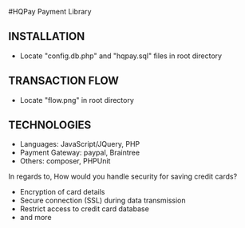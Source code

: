 #HQPay
Payment Library



INSTALLATION
------------

 - Locate "config.db.php" and "hqpay.sql" files in root directory
 
 
TRANSACTION FLOW
----------------

 - Locate "flow.png" in root directory 


TECHNOLOGIES
------------
 
 - Languages: JavaScript/JQuery, PHP
 - Payment Gateway: paypal, Braintree
 - Others: composer, PHPUnit
 
 
 
In regards to, How would you handle security for saving credit cards?

 - Encryption of card details
 - Secure connection (SSL) during data transmission
 - Restrict access to credit card database
 - and more


